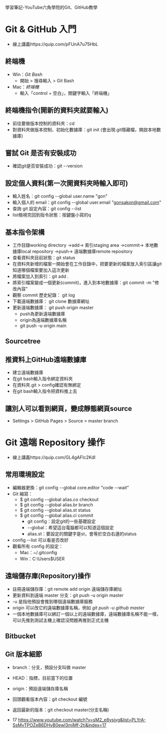 學習筆記-YouTube六角學院的Git、GitHub教學
# Git & GitHub 入門
* 線上講義https://quip.com/pFUnA7u75HbL
## 終端機
* Win：*Git Bash*
    * 開始 > 搜尋輸入 > Git Bash
* Mac：*終端機*
    * 輸入「control + 空白」，關鍵字輸入「終端機」

## 終端機指令(開新的資料夾就要輸入)
* 前往要做版本控制的資料夾：cd
* 對資料夾做版本控制、初始化數據庫：git init (會出現.git隱藏檔，開啟本地數據庫)

## 嘗試 Git 是否有安裝成功
* 確認git是否安裝成功：git --version

## 設定個人資料(第一次開資料夾時輸入即可)
* 輸入姓名：git config --global user.name "gon"
* 輸入個人的 email：git config --global user.email "gonsakon@gmail.com"
* 查詢 git 設定內容：git config --list
* list檢視完回到指令狀態：按鍵盤小寫的q

## 基本指令架構
* 工作目錄working directory →add→ 索引staging area →commit→ 本地數據庫local repository →push→ 遠端數據庫remote repository
* 查看資料夾目前狀態：git status
* 在資料夾新增的檔案一開始會在工作目錄中，把要更新的檔案放入索引區讓git知道哪個檔案要加入這次更新
* 將檔案加入到索引：git add .
* 將索引檔案變成一個更新(commit)，進入到本地數據庫：git commit -m "修改內容"
* 觀察 commit 歷史紀錄： git log
* 下載遠端數據庫： git clone 數據庫網址
* 更新遠端數據庫： git push origin master
   * push為更新遠端數據庫
   * origin為遠端數據庫名稱
   * git push -u origin main

## Sourcetree

## 推資料上GitHub遠端數據庫 
* 建立遠端數據庫
* 在git bash輸入指令綁定資料夾
* 在資料夾.git > config確認有無綁定
* 在git bash輸入指令把資料推上去

## 讓別人可以看到網頁，變成靜態網頁source
* Settings > GitHub Pages > Source > master branch


# Git 遠端  Repository 操作
* 線上講義https://quip.com/GL4gAFIc2KdI

## 常用環境設定
* 編輯器更換：git config --global core.editor "code --wait"
* Git 縮寫：
    * $ git config --global alias.co checkout
    * $ git config --global alias.br branch
    * $ git config --global alias.st status
    * $ git config --global alias.ci commit
      * git config：設定git的一些基礎設定
      * --global：希望這台電腦都可以知道這個設定
      * alias.st：要設定的關鍵字是st，會等於空白右邊的status
* config --list 可以看是否改好
* 觀看所有 config 的設定：
    * Mac：~/.gitconfig
    * Win：C:\Users\$USER

## 遠端儲存庫(Repository)操作
* 註冊遠端儲存庫：git remote add origin 遠端儲存庫網址
* 更新資料到遠端 master 分支：git push -u origin master
* -u 是指他預設會推到哪個遠端數據庫服務
* origin 可以改它的遠端數據庫名稱，例如 *git push -u github master*
* 一個本地數據庫可以綁訂一個以上的遠端數據庫，遠端數據庫名稱不能一樣，可以先推到測試主機上確認沒問題再推到正式主機

## Bitbucket

## Git 版本細節
* branch：分支，預設分支叫做 master
* HEAD：指標，目前當下的位置
* origin：預設遠端儲存庫名稱
* 回頭觀看版本內容：git checkout 編號
* 返回最新的版本：git checkout master(分支名稱)

* 17 https://www.youtube.com/watch?v=sM2_e8ysjyg&list=PLYrA-SsMvTPOZeB6DHvB0ewl3miMf-2tj&index=17




